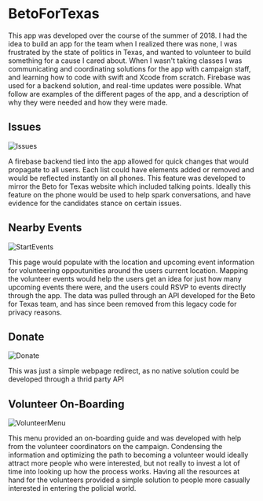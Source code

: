 # BetoForTexas
This app was developed over the course of the summer of 2018. I had the idea to build an app for the team when I realized there was none, I was frustrated by the state of politics in Texas, and wanted to volunteer to build something for a cause I cared about. When I wasn't taking classes I was communicating and coordinating solutions for the app with campaign staff, and learning how to code with swift and Xcode from scratch. Firebase was used for a backend solution, and real-time updates were possible. What follow are examples of the different pages of the app, and a description of why they were needed and how they were made.

## Issues
![Issues](https://user-images.githubusercontent.com/8885471/57964752-71023e00-78ef-11e9-9c4e-9e15b2b3f40f.gif)

A firebase backend tied into the app allowed for quick changes that would propagate to all users. Each list could have elements added or removed and would be reflected instantly on all phones. This feature was developed to mirror the Beto for Texas website which included talking points. Ideally this feature on the phone would be used to help spark conversations, and have evidence for the candidates stance on certain issues. 

## Nearby Events
![StartEvents](https://user-images.githubusercontent.com/8885471/57964753-71023e00-78ef-11e9-9bf2-6d7711f4ffbf.gif)

This page would populate with the location and upcoming event information for volunteering oppoutunities around the users current location. Mapping the volunteer events would help the users get an idea for just how many upcoming events there were, and the users could RSVP to events directly through the app. The data was pulled through an API developed for the Beto for Texas team, and has since been removed from this legacy code for privacy reasons. 

## Donate
![Donate](https://user-images.githubusercontent.com/8885471/57964751-71023e00-78ef-11e9-9cca-cbc23253de14.gif)

This was just a simple webpage redirect, as no native solution could be developed through a thrid party API

## Volunteer On-Boarding
![VolunteerMenu](https://user-images.githubusercontent.com/8885471/57964754-71023e00-78ef-11e9-8cc2-66a7fb214977.gif)

This menu provided an on-boarding guide and was developed with help from the volunteer coordinators on the campaign. Condensing the information and optimizing the path to becoming a volunteer would ideally attract more people who were interested, but not really to invest a lot of time into looking up how the process works. Having all the resources at hand for the volunteers provided a simple solution to people more casually interested in entering the policial world.
